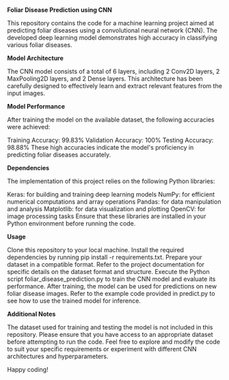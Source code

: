 **Foliar Disease Prediction using CNN**


This repository contains the code for a machine learning project aimed at predicting foliar diseases using a convolutional neural network (CNN). The developed deep learning model demonstrates high accuracy in classifying various foliar diseases.

**Model Architecture**


The CNN model consists of a total of 6 layers, including 2 Conv2D layers, 2 MaxPooling2D layers, and 2 Dense layers. This architecture has been carefully designed to effectively learn and extract relevant features from the input images.

**Model Performance**


After training the model on the available dataset, the following accuracies were achieved:

Training Accuracy: 99.83%
Validation Accuracy: 100%
Testing Accuracy: 98.88%
These high accuracies indicate the model's proficiency in predicting foliar diseases accurately.


**Dependencies**


The implementation of this project relies on the following Python libraries:

Keras: for building and training deep learning models
NumPy: for efficient numerical computations and array operations
Pandas: for data manipulation and analysis
Matplotlib: for data visualization and plotting
OpenCV: for image processing tasks
Ensure that these libraries are installed in your Python environment before running the code.

**Usage**


Clone this repository to your local machine.
Install the required dependencies by running pip install -r requirements.txt.
Prepare your dataset in a compatible format. Refer to the project documentation for specific details on the dataset format and structure.
Execute the Python script foliar_disease_prediction.py to train the CNN model and evaluate its performance.
After training, the model can be used for predictions on new foliar disease images. Refer to the example code provided in predict.py to see how to use the trained model for inference.

**Additional Notes**


The dataset used for training and testing the model is not included in this repository. Please ensure that you have access to an appropriate dataset before attempting to run the code.
Feel free to explore and modify the code to suit your specific requirements or experiment with different CNN architectures and hyperparameters.


Happy coding!
